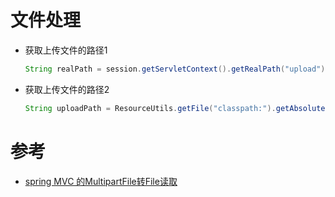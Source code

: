 # 文件处理

- 获取上传文件的路径1

  ```java
  String realPath = session.getServletContext().getRealPath("upload");
  ```

- 获取上传文件的路径2

  ```java
  String uploadPath = ResourceUtils.getFile("classpath:").getAbsolutePath();
  ```

  















# 参考

- [spring MVC 的MultipartFile转File读取](https://www.cnblogs.com/hahaxiaoyu/p/5102900.html)